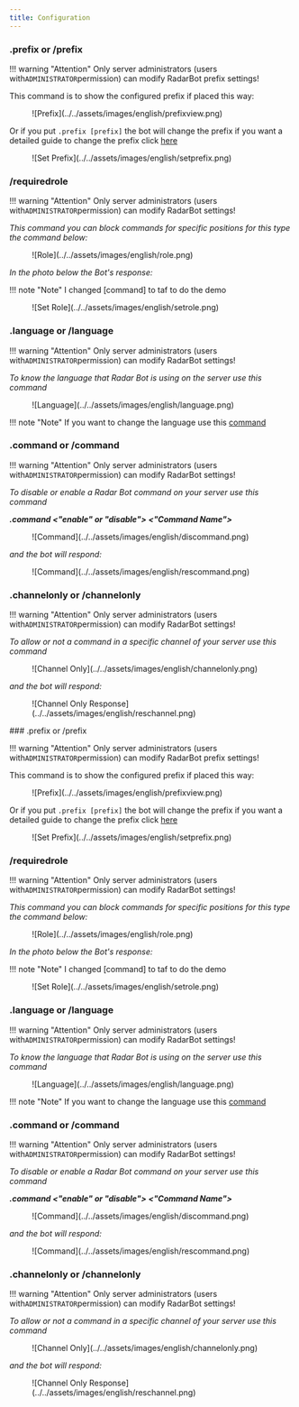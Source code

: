 ```yaml
---
title: Configuration
---
```

### .prefix or /prefix 

!!! warning "Attention"
      Only server administrators (users with`ADMINISTRATOR`permission) can modify RadarBot prefix settings!

This command is to show the configured prefix if placed this way:

<figure markdown>
![Prefix](../../assets/images/english/prefixview.png)
</figure>

Or if you put ```.prefix [prefix]``` the bot will change the prefix if you want a detailed guide to change the prefix click [here](../../guides/change-prefix)

<figure markdown>
![Set Prefix](../../assets/images/english/setprefix.png)
</figure>


###  /requiredrole 

!!! warning "Attention"
      Only server administrators (users with`ADMINISTRATOR`permission) can modify RadarBot settings!

*This command you can block commands for specific positions for this type the command below:*


<figure markdown>
![Role](../../assets/images/english/role.png)
</figure>


*In the photo below the Bot's response:*

!!! note "Note"
      I changed [command] to taf to do the demo

<figure markdown>
![Set Role](../../assets/images/english/setrole.png)
</figure>

### .language or /language

!!! warning "Attention"
      Only server administrators (users with`ADMINISTRATOR`permission) can modify RadarBot settings!

*To know the language that Radar Bot is using on the server use this command*

<figure markdown>
![Language](../../assets/images/english/language.png)
</figure>

!!! note "Note"
    If you want to change the language use this [command](../Settings/#setlanguage)

### .command or /command 

!!! warning "Attention"
      Only server administrators (users with`ADMINISTRATOR`permission) can modify RadarBot settings!

*To disable or enable a Radar Bot command on your server use this command*


***.command <"enable" or "disable"> <"Command Name">***

<figure markdown>
![Command](../../assets/images/english/discommand.png)
</figure>

*and the bot will respond:*

<figure markdown>
![Command](../../assets/images/english/rescommand.png)
</figure>


### .channelonly or /channelonly

!!! warning "Attention"
      Only server administrators (users with`ADMINISTRATOR`permission) can modify RadarBot settings!

*To allow or not a command in a specific channel of your server use this command*

<figure markdown>
![Channel Only](../../assets/images/english/channelonly.png)
</figure>

*and the bot will respond:*

<figure markdown>
![Channel Only Response](../../assets/images/english/reschannel.png)
</figure>
### .prefix or /prefix 

!!! warning "Attention"
      Only server administrators (users with`ADMINISTRATOR`permission) can modify RadarBot prefix settings!

This command is to show the configured prefix if placed this way:

<figure markdown>
![Prefix](../../assets/images/english/prefixview.png)
</figure>

Or if you put ```.prefix [prefix]``` the bot will change the prefix if you want a detailed guide to change the prefix click [here](../../guides/change-prefix)

<figure markdown>
![Set Prefix](../../assets/images/english/setprefix.png)
</figure>


###  /requiredrole 

!!! warning "Attention"
      Only server administrators (users with`ADMINISTRATOR`permission) can modify RadarBot settings!

*This command you can block commands for specific positions for this type the command below:*


<figure markdown>
![Role](../../assets/images/english/role.png)
</figure>


*In the photo below the Bot's response:*

!!! note "Note"
      I changed [command] to taf to do the demo

<figure markdown>
![Set Role](../../assets/images/english/setrole.png)
</figure>

### .language or /language

!!! warning "Attention"
      Only server administrators (users with`ADMINISTRATOR`permission) can modify RadarBot settings!

*To know the language that Radar Bot is using on the server use this command*

<figure markdown>
![Language](../../assets/images/english/language.png)
</figure>

!!! note "Note"
    If you want to change the language use this [command](../Settings/#setlanguage)

### .command or /command 

!!! warning "Attention"
      Only server administrators (users with`ADMINISTRATOR`permission) can modify RadarBot settings!

*To disable or enable a Radar Bot command on your server use this command*


***.command <"enable" or "disable"> <"Command Name">***

<figure markdown>
![Command](../../assets/images/english/discommand.png)
</figure>

*and the bot will respond:*

<figure markdown>
![Command](../../assets/images/english/rescommand.png)
</figure>


### .channelonly or /channelonly

!!! warning "Attention"
      Only server administrators (users with`ADMINISTRATOR`permission) can modify RadarBot settings!

*To allow or not a command in a specific channel of your server use this command*

<figure markdown>
![Channel Only](../../assets/images/english/channelonly.png)
</figure>

*and the bot will respond:*

<figure markdown>
![Channel Only Response](../../assets/images/english/reschannel.png)
</figure>
